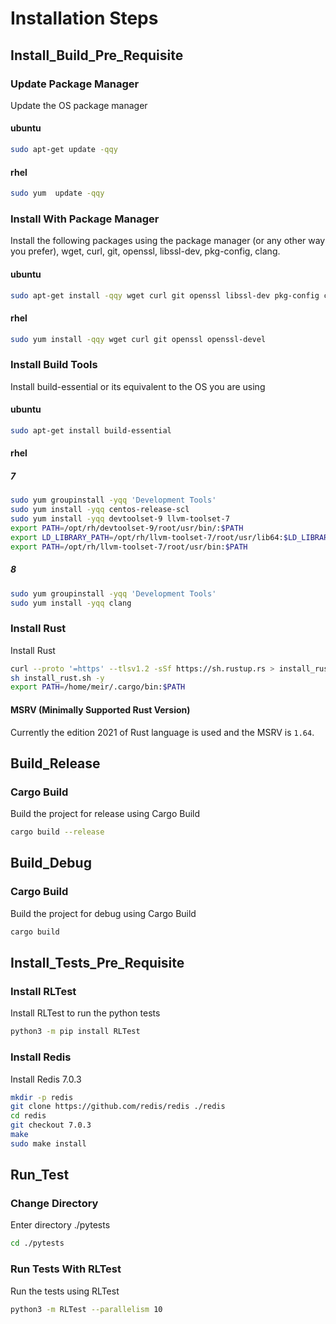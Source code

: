 # Installation Steps

## Install_Build_Pre_Requisite

### Update Package Manager

Update the OS package manager

#### ubuntu

```bash
sudo apt-get update -qqy
```

#### rhel

```bash
sudo yum  update -qqy
```

### Install With Package Manager

Install the following packages using the package manager (or any other way you prefer), wget, curl, git, openssl, libssl-dev, pkg-config, clang.

#### ubuntu

```bash
sudo apt-get install -qqy wget curl git openssl libssl-dev pkg-config clang
```

#### rhel

```bash
sudo yum install -qqy wget curl git openssl openssl-devel
```

### Install Build Tools

Install build-essential or its equivalent to the OS you are using

#### ubuntu

```bash
sudo apt-get install build-essential
```

#### rhel

##### 7

```bash
sudo yum groupinstall -yqq 'Development Tools'
sudo yum install -yqq centos-release-scl
sudo yum install -yqq devtoolset-9 llvm-toolset-7
export PATH=/opt/rh/devtoolset-9/root/usr/bin/:$PATH
export LD_LIBRARY_PATH=/opt/rh/llvm-toolset-7/root/usr/lib64:$LD_LIBRARY_PATH
export PATH=/opt/rh/llvm-toolset-7/root/usr/bin:$PATH
```

##### 8

```bash
sudo yum groupinstall -yqq 'Development Tools'
sudo yum install -yqq clang
```

### Install Rust

Install Rust

```bash
curl --proto '=https' --tlsv1.2 -sSf https://sh.rustup.rs > install_rust.sh
sh install_rust.sh -y
export PATH=/home/meir/.cargo/bin:$PATH
```

#### MSRV (Minimally Supported Rust Version)
Currently the edition 2021 of Rust language is used and the MSRV is `1.64`.

## Build_Release

### Cargo Build

Build the project for release using Cargo Build

```bash
cargo build --release
```

## Build_Debug

### Cargo Build

Build the project for debug using Cargo Build

```bash
cargo build
```

## Install_Tests_Pre_Requisite

### Install RLTest

Install RLTest to run the python tests

```bash
python3 -m pip install RLTest
```

### Install Redis

Install Redis 7.0.3

```bash
mkdir -p redis
git clone https://github.com/redis/redis ./redis
cd redis
git checkout 7.0.3
make
sudo make install
```

## Run_Test

### Change Directory

Enter directory ./pytests

```bash
cd ./pytests
```

### Run Tests With RLTest

Run the tests using RLTest

```bash
python3 -m RLTest --parallelism 10
```
